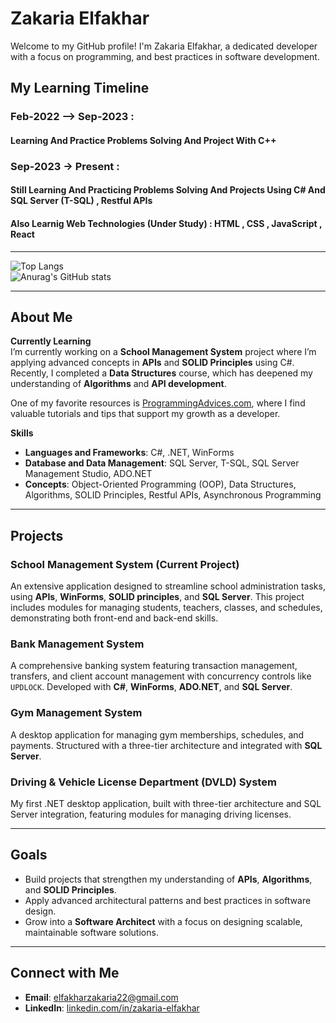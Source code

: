 # Zakaria Elfakhar

Welcome to my GitHub profile! I'm Zakaria Elfakhar, a dedicated developer with a focus on programming, and best practices in software development.

## My Learning Timeline
 ### Feb-2022 --> Sep-2023 :
  #### Learning And Practice Problems Solving And Project  With C++
 
 ### Sep-2023 -> Present : 
  #### Still Learning  And Practicing Problems Solving And Projects Using C# And SQL Server (T-SQL) , Restful APIs 
  #### Also Learnig Web Technologies (Under Study) : HTML , CSS , JavaScript , React 
---

![Top Langs](https://github-readme-stats.vercel.app/api/top-langs/?username=ZakaDev22&layout=compact)
<br>
![Anurag's GitHub stats](https://github-readme-stats.vercel.app/api?username=ZakaDev22&show_icons=true&theme=dark)

---
## About Me

**Currently Learning**  
I’m currently working on a **School Management System** project where I’m applying advanced concepts in **APIs** and **SOLID Principles** using C#. Recently, I completed a **Data Structures** course, which has deepened my understanding of **Algorithms** and **API development**.

One of my favorite resources is [ProgrammingAdvices.com](https://programmingadvices.com), where I find valuable tutorials and tips that support my growth as a developer.

**Skills**  
- **Languages and Frameworks**: C#, .NET, WinForms
- **Database and Data Management**: SQL Server, T-SQL, SQL Server Management Studio, ADO.NET
- **Concepts**: Object-Oriented Programming (OOP), Data Structures, Algorithms, SOLID Principles, Restful APIs, Asynchronous Programming

---

## Projects

### School Management System (Current Project)
An extensive application designed to streamline school administration tasks, using **APIs**, **WinForms**, **SOLID principles**, and **SQL Server**. This project includes modules for managing students, teachers, classes, and schedules, demonstrating both front-end and back-end skills.

### Bank Management System
A comprehensive banking system featuring transaction management, transfers, and client account management with concurrency controls like `UPDLOCK`. Developed with **C#**, **WinForms**, **ADO.NET**, and **SQL Server**.

### Gym Management System
A desktop application for managing gym memberships, schedules, and payments. Structured with a three-tier architecture and integrated with **SQL Server**.

### Driving & Vehicle License Department (DVLD) System
My first .NET desktop application, built with three-tier architecture and SQL Server integration, featuring modules for managing driving licenses.

---

## Goals

- Build projects that strengthen my understanding of **APIs**, **Algorithms**, and **SOLID Principles**.
- Apply advanced architectural patterns and best practices in software design.
- Grow into a **Software Architect** with a focus on designing scalable, maintainable software solutions.

---

## Connect with Me

- **Email**: [elfakharzakaria22@gmail.com](mailto:elfakharzakaria22@gmail.com)
- **LinkedIn**: [linkedin.com/in/zakaria-elfakhar](https://linkedin.com/in/zakaria-elfakhar)
